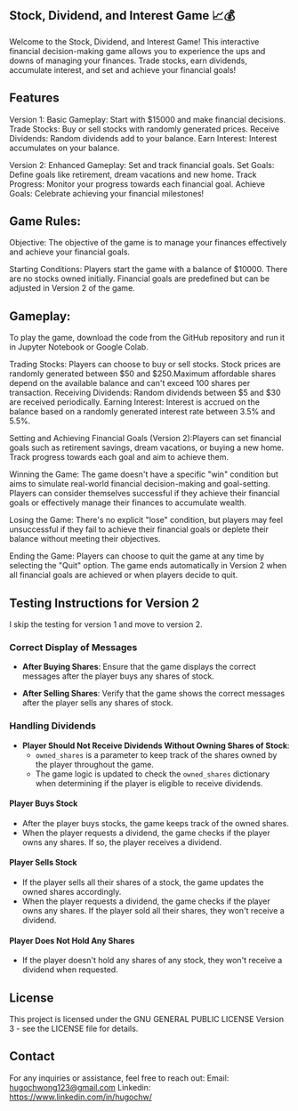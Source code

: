 ## Stock, Dividend, and Interest Game 📈💰
Welcome to the Stock, Dividend, and Interest Game! This interactive financial decision-making game allows you to experience the ups and downs of managing your finances. Trade stocks, earn dividends, accumulate interest, and set and achieve your financial goals! 

## Features
Version 1:
Basic Gameplay: Start with $15000 and make financial decisions.
Trade Stocks: Buy or sell stocks with randomly generated prices.
Receive Dividends: Random dividends add to your balance.
Earn Interest: Interest accumulates on your balance.

Version 2:
Enhanced Gameplay: Set and track financial goals.
Set Goals: Define goals like retirement, dream vacations and new home.
Track Progress: Monitor your progress towards each financial goal.
Achieve Goals: Celebrate achieving your financial milestones!

## Game Rules:
Objective:
The objective of the game is to manage your finances effectively and achieve your financial goals.

Starting Conditions:
Players start the game with a balance of $10000. There are no stocks owned initially. Financial goals are predefined but can be adjusted in Version 2 of the game.

## Gameplay:
To play the game, download the code from the GitHub repository and run it in Jupyter Notebook or Google Colab. 

Trading Stocks: Players can choose to buy or sell stocks. Stock prices are randomly generated between $50 and $250.Maximum affordable shares depend on the available balance and can't exceed 100 shares per transaction.
Receiving Dividends: Random dividends between $5 and $30 are received periodically.
Earning Interest: Interest is accrued on the balance based on a randomly generated interest rate between 3.5% and 5.5%.

Setting and Achieving Financial Goals (Version 2):Players can set financial goals such as retirement savings, dream vacations, or buying a new home.
Track progress towards each goal and aim to achieve them.

Winning the Game:
The game doesn't have a specific "win" condition but aims to simulate real-world financial decision-making and goal-setting. Players can consider themselves successful if they achieve their financial goals or effectively manage their finances to accumulate wealth. 

Losing the Game:
There's no explicit "lose" condition, but players may feel unsuccessful if they fail to achieve their financial goals or deplete their balance without meeting their objectives.

Ending the Game:
Players can choose to quit the game at any time by selecting the "Quit" option.
The game ends automatically in Version 2 when all financial goals are achieved or when players decide to quit.

## Testing Instructions for Version 2
I skip the testing for version 1 and move to version 2. 

### Correct Display of Messages

- **After Buying Shares**: Ensure that the game displays the correct messages after the player buys any shares of stock.

- **After Selling Shares**: Verify that the game shows the correct messages after the player sells any shares of stock.

### Handling Dividends

- **Player Should Not Receive Dividends Without Owning Shares of Stock**:
  - `owned_shares` is a parameter to keep track of the shares owned by the player throughout the game. 
  - The game logic is updated to check the `owned_shares` dictionary when determining if the player is eligible to receive dividends.

#### Player Buys Stock

- After the player buys stocks, the game keeps track of the owned shares.
- When the player requests a dividend, the game checks if the player owns any shares. If so, the player receives a dividend.

#### Player Sells Stock

- If the player sells all their shares of a stock, the game updates the owned shares accordingly.
- When the player requests a dividend, the game checks if the player owns any shares. If the player sold all their shares, they won't receive a dividend.

#### Player Does Not Hold Any Shares

- If the player doesn't hold any shares of any stock, they won't receive a dividend when requested.

## License
This project is licensed under the  GNU GENERAL PUBLIC LICENSE Version 3 - see the LICENSE file for details.

## Contact
For any inquiries or assistance, feel free to reach out:
Email: hugochwong123@gmail.com
Linkedin: https://www.linkedin.com/in/hugochw/ 

